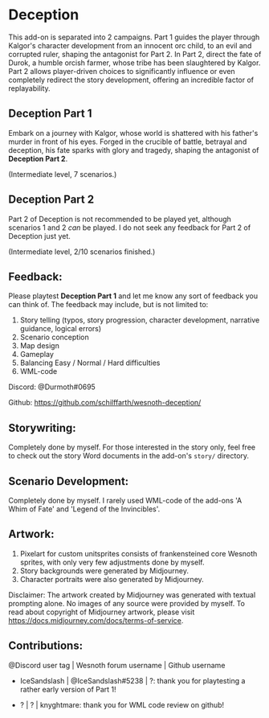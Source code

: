 # Deception

This add-on is separated into 2 campaigns. Part 1 guides the player through Kalgor's character development from an innocent orc child, to an evil and corrupted ruler, shaping the antagonist for Part 2. In Part 2, direct the fate of Durok, a humble orcish farmer, whose tribe has been slaughtered by Kalgor.
Part 2 allows player-driven choices to significantly influence or even completely redirect the story development, offering an incredible factor of replayability.

## Deception Part 1

Embark on a journey with Kalgor, whose world is shattered with his father's murder in front of his eyes. Forged in the crucible of battle, betrayal and deception, his fate sparks with glory and tragedy, shaping the antagonist of <b>Deception Part 2</b>.

(Intermediate level, 7 scenarios.)

## Deception Part 2

Part 2 of Deception is not recommended to be played yet, although scenarios 1 and 2 <i>can</i> be played. I do not seek any feedback for Part 2 of Deception just yet.

(Intermediate level, 2/10 scenarios finished.)

## Feedback:

Please playtest <b>Deception Part 1</b> and let me know any sort of feedback you can think of. The feedback may 
include, but is not limited to:

1. Story telling (typos, story progression, character development, narrative guidance, logical errors)
2. Scenario conception
3. Map design
4. Gameplay
5. Balancing Easy / Normal / Hard difficulties
6. WML-code
   
Discord: @Durmoth#0695

Github: https://github.com/schilffarth/wesnoth-deception/

## Storywriting:

Completely done by myself. For those interested in the story only, feel free to check out the story Word documents in the add-on's `story/` directory.

## Scenario Development:

Completely done by myself. I rarely used WML-code of the add-ons 'A Whim of Fate' and 'Legend of the Invincibles'.

## Artwork:

1. Pixelart for custom unitsprites consists of frankensteined core Wesnoth sprites, with only very few 
adjustments done by myself.
2. Story backgrounds were generated by Midjourney.
3. Character portraits were also generated by Midjourney.

Disclaimer: The artwork created by Midjourney was generated with textual prompting alone. No images of any source were 
provided by myself.
   To read about copyright of Midjourney artwork, please visit https://docs.midjourney.com/docs/terms-of-service.

## Contributions:

@Discord user tag | Wesnoth forum username | Github username

- IceSandslash | @IceSandslash#5238 | ?: thank you for playtesting a rather early version of Part 1!

- ? | ? | knyghtmare: thank you for WML code review on github!

